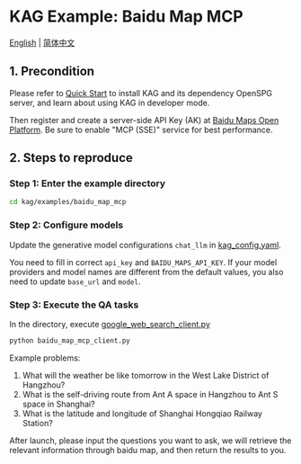 # KAG Example: Baidu Map MCP

[English](./README.md) |
[简体中文](./README_cn.md)

## 1. Precondition

Please refer to [Quick Start](https://openspg.yuque.com/ndx6g9/cwh47i/rs7gr8g4s538b1n7) to install KAG and its dependency OpenSPG server, and learn about using KAG in developer mode.

Then register and create a server-side API Key (AK) at [Baidu Maps Open Platform](https://lbsyun.baidu.com/apiconsole/key). Be sure to enable "MCP (SSE)" service for best performance.

## 2. Steps to reproduce

### Step 1: Enter the example directory

```bash
cd kag/examples/baidu_map_mcp
```

### Step 2: Configure models

Update the generative model configurations ``chat_llm``  in [kag_config.yaml](./kag_config.yaml).

You need to fill in correct ``api_key`` and ``BAIDU_MAPS_API_KEY``. If your model providers and model names are different from the default values, you also need to update ``base_url`` and ``model``.

### Step 3: Execute the QA tasks

In the directory, execute [google_web_search_client.py](./google_web_search_client.py) 

```bash
python baidu_map_mcp_client.py
```

Example problems:
1. What will the weather be like tomorrow in the West Lake District of Hangzhou?
2. What is the self-driving route from Ant A space in Hangzhou to Ant S space in Shanghai?
3. What is the latitude and longitude of Shanghai Hongqiao Railway Station?

After launch, please input the questions you want to ask, we will retrieve the relevant information through baidu map, and then return the results to you.

